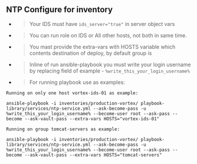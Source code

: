 ## NTP Configure for inventory

- > Your IDS must have ``` ids_server="true" ``` in server object vars
- > You can run role on IDS or All other hosts, not both in same time.
- > You mast provide the extra-vars with HOSTS variable which contents destination of deploy, by default group is 
- > Inline of run ansible-playbook you must write your login username by replacing field of example - ``` %write_this_your_login_username% ```
- > For running playbook use as examples:

```
Running on only one host vortex-ids-01 as example:

ansible-playbook -i inventories/production-vortex/ playbook-library/services/ntp-service.yml --ask-become-pass -u %write_this_your_login_username% --become-user root --ask-pass --become --ask-vault-pass --extra-vars HOSTS="vortex-ids-01"
```


```
Running on group tomcat-servers as example:

ansible-playbook -i inventories/production-vortex/ playbook-library/services/ntp-service.yml --ask-become-pass -u %write_this_your_login_username% --become-user root --ask-pass --become --ask-vault-pass --extra-vars HOSTS="tomcat-servers"

```
